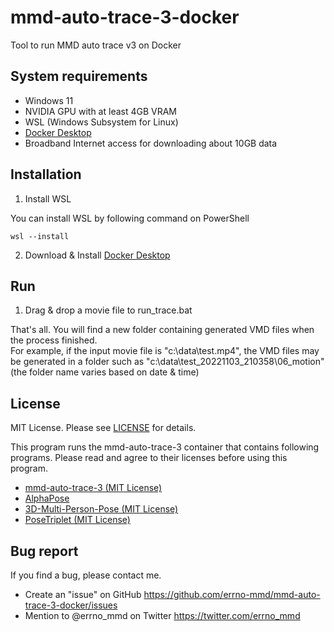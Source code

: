 # mmd-auto-trace-3-docker
Tool to run MMD auto trace v3 on Docker

## System requirements
- Windows 11
- NVIDIA GPU with at least 4GB VRAM
- WSL (Windows Subsystem for Linux)
- [Docker Desktop](https://www.docker.com/)
- Broadband Internet access for downloading about 10GB data

## Installation
1. Install WSL

You can install WSL by following command on PowerShell
```
wsl --install
```
2. Download & Install [Docker Desktop](https://www.docker.com/)

## Run
1. Drag & drop a movie file to run_trace.bat

That's all. You will find a new folder containing generated VMD files when the process finished.  
For example, if the input movie file is "c:\data\test.mp4", the VMD files may be generated in a folder such as "c:\data\test_20221103_210358\06_motion" (the folder name varies based on date & time)

## License
MIT License. Please see [LICENSE](LICENSE) for details.

This program runs the mmd-auto-trace-3 container that contains following programs. Please read and agree to their licenses before using this program.

- [mmd-auto-trace-3 (MIT License)](https://github.com/miu200521358/mmd-auto-trace-3/blob/main/LICENSE)
- [AlphaPose](https://github.com/MVIG-SJTU/AlphaPose#license)
- [3D-Multi-Person-Pose (MIT License)](https://github.com/miu200521358/3D-Multi-Person-Pose/blob/main/LICENSE)
- [PoseTriplet (MIT License)](https://github.com/Garfield-kh/PoseTriplet/blob/main/LICENSE)

## Bug report

If you find a bug, please contact me.

- Create an "issue" on GitHub
  https://github.com/errno-mmd/mmd-auto-trace-3-docker/issues
- Mention to @errno_mmd on Twitter
  https://twitter.com/errno_mmd

